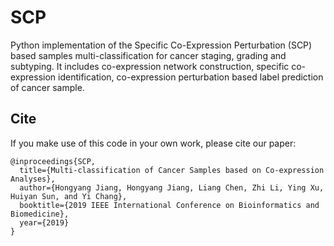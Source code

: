 # SCP
Python implementation of the Specific Co-Expression Perturbation (SCP) based samples multi-classification for cancer staging, grading and subtyping. It includes co-expression network construction, specific co-expression identification, co-expression perturbation based label prediction of cancer sample.

## Cite

If you make use of this code in your own work, please cite our paper:

```
@inproceedings{SCP,
  title={Multi-classification of Cancer Samples based on Co-expression Analyses},
  author={Hongyang Jiang, Hongyang Jiang, Liang Chen, Zhi Li, Ying Xu, Huiyan Sun, and Yi Chang},
  booktitle={2019 IEEE International Conference on Bioinformatics and Biomedicine},
  year={2019}
}
```
